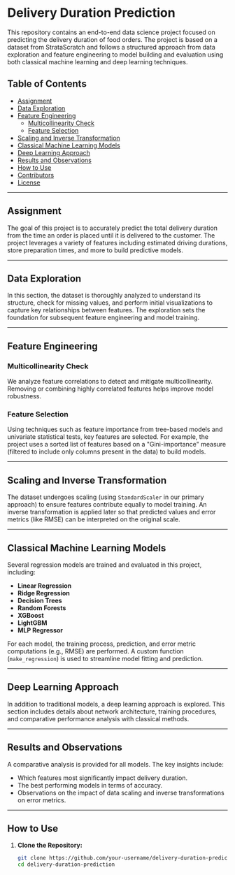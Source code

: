 # Delivery Duration Prediction

This repository contains an end-to-end data science project focused on predicting the delivery duration of food orders. The project is based on a dataset from StrataScratch and follows a structured approach from data exploration and feature engineering to model building and evaluation using both classical machine learning and deep learning techniques.

## Table of Contents

- [Assignment](#assignment)
- [Data Exploration](#data-exploration)
- [Feature Engineering](#feature-engineering)
  - [Multicollinearity Check](#multicollinearity-check)
  - [Feature Selection](#feature-selection)
- [Scaling and Inverse Transformation](#scaling-and-inverse-transformation)
- [Classical Machine Learning Models](#classical-machine-learning-models)
- [Deep Learning Approach](#deep-learning-approach)
- [Results and Observations](#results-and-observations)
- [How to Use](#how-to-use)
- [Contributors](#contributors)
- [License](#license)

---

## Assignment

The goal of this project is to accurately predict the total delivery duration from the time an order is placed until it is delivered to the customer. The project leverages a variety of features including estimated driving durations, store preparation times, and more to build predictive models.

---

## Data Exploration

In this section, the dataset is thoroughly analyzed to understand its structure, check for missing values, and perform initial visualizations to capture key relationships between features. The exploration sets the foundation for subsequent feature engineering and model training.

---

## Feature Engineering

### Multicollinearity Check
We analyze feature correlations to detect and mitigate multicollinearity. Removing or combining highly correlated features helps improve model robustness.

### Feature Selection
Using techniques such as feature importance from tree-based models and univariate statistical tests, key features are selected. For example, the project uses a sorted list of features based on a "Gini-importance" measure (filtered to include only columns present in the data) to build models.

---

## Scaling and Inverse Transformation

The dataset undergoes scaling (using `StandardScaler` in our primary approach) to ensure features contribute equally to model training. An inverse transformation is applied later so that predicted values and error metrics (like RMSE) can be interpreted on the original scale.

---

## Classical Machine Learning Models

Several regression models are trained and evaluated in this project, including:

- **Linear Regression**
- **Ridge Regression**
- **Decision Trees**
- **Random Forests**
- **XGBoost**
- **LightGBM**
- **MLP Regressor**

For each model, the training process, prediction, and error metric computations (e.g., RMSE) are performed. A custom function (`make_regression`) is used to streamline model fitting and prediction.

---

## Deep Learning Approach

In addition to traditional models, a deep learning approach is explored. This section includes details about network architecture, training procedures, and comparative performance analysis with classical methods.

---

## Results and Observations

A comparative analysis is provided for all models. The key insights include:
- Which features most significantly impact delivery duration.
- The best performing models in terms of accuracy.
- Observations on the impact of data scaling and inverse transformations on error metrics.

---

## How to Use

1. **Clone the Repository:**
   ```bash
   git clone https://github.com/your-username/delivery-duration-prediction.git
   cd delivery-duration-prediction
